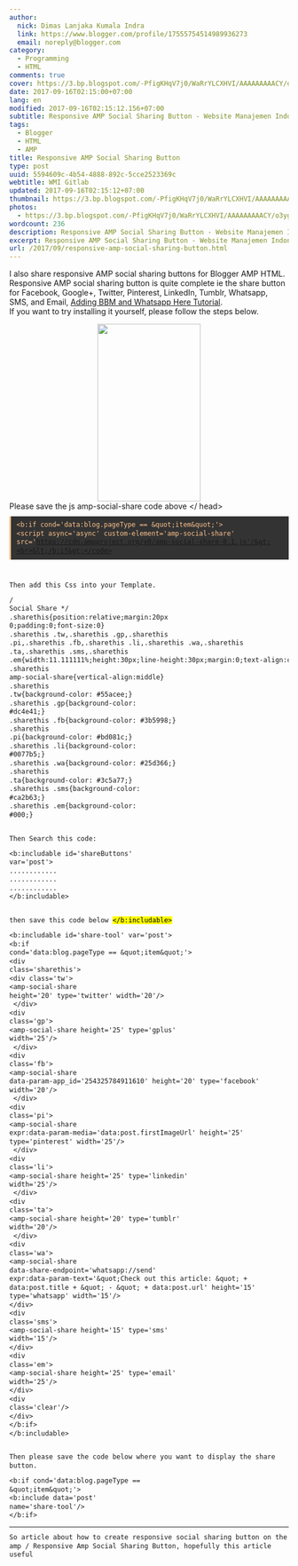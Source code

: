 ```yaml
---
author:
  nick: Dimas Lanjaka Kumala Indra
  link: https://www.blogger.com/profile/17555754514989936273
  email: noreply@blogger.com
category:
  - Programming
  - HTML
comments: true
cover: https://3.bp.blogspot.com/-PfigKHqV7j0/WaRrYLCXHVI/AAAAAAAAACY/o3ygO6g556I05TKO6xT2Xahym5NTp-ArQCLcBGAs/s320/images%2B%252810%2529.jpg
date: 2017-09-16T02:15:00+07:00
lang: en
modified: 2017-09-16T02:15:12.156+07:00
subtitle: Responsive AMP Social Sharing Button - Website Manajemen Indonesia
tags:
  - Blogger
  - HTML
  - AMP
title: Responsive AMP Social Sharing Button
type: post
uuid: 5594609c-4b54-4888-892c-5cce2523369c
webtitle: WMI Gitlab
updated: 2017-09-16T02:15:12+07:00
thumbnail: https://3.bp.blogspot.com/-PfigKHqV7j0/WaRrYLCXHVI/AAAAAAAAACY/o3ygO6g556I05TKO6xT2Xahym5NTp-ArQCLcBGAs/s320/images%2B%252810%2529.jpg
photos:
  - https://3.bp.blogspot.com/-PfigKHqV7j0/WaRrYLCXHVI/AAAAAAAAACY/o3ygO6g556I05TKO6xT2Xahym5NTp-ArQCLcBGAs/s320/images%2B%252810%2529.jpg
wordcount: 236
description: Responsive AMP Social Sharing Button - Website Manajemen Indonesia
excerpt: Responsive AMP Social Sharing Button - Website Manajemen Indonesia
url: /2017/09/responsive-amp-social-sharing-button.html
---
```


I also share responsive AMP social sharing buttons for Blogger AMP HTML.  Responsive AMP social sharing button is quite complete ie the share button for Facebook, Google+, Twitter, Pinterest, LinkedIn, Tumblr, Whatsapp, SMS, and Email, <a href="https://web-manajemen.blogspot.com/p/search.html?q=BBM+Whatsapp+Social+Share" rel="follow" title="adding WhatsApp and bbm into social share button">Adding BBM and Whatsapp Here Tutorial</a>.<br>If you want to try installing it yourself, please follow the steps below. <br><div class="separator" style="clear: both; text-align: center;"><a href="https://3.bp.blogspot.com/-PfigKHqV7j0/WaRrYLCXHVI/AAAAAAAAACY/o3ygO6g556I05TKO6xT2Xahym5NTp-ArQCLcBGAs/s1600/images%2B%252810%2529.jpg" imageanchor="1" style="margin-left: 1em; margin-right: 1em;" rel="noopener noreferer nofollow"><img border="0" src="https://3.bp.blogspot.com/-PfigKHqV7j0/WaRrYLCXHVI/AAAAAAAAACY/o3ygO6g556I05TKO6xT2Xahym5NTp-ArQCLcBGAs/s320/images%2B%252810%2529.jpg" width="186" height="320" data-original-width="171" data-original-height="294"></a></div>Please save the js amp-social-share code above &lt;/ head&gt; <script>document.write("<pre style=\"background: rgb(51, 51, 51); border-left: 3px solid rgb(252, 194, 140); color: #fcc28c; font-family: Consolas, Monaco, &quot;Andale Mono&quot;, monospace; font-size: 14px; line-height: 1.3em; margin: 10px auto; max-width: 100%; overflow: auto; padding: 8px 10px; user-select: all; white-space: initial; word-break: normal;\"><code style=\"font-family: Consolas, Monaco, &quot;Andale Mono&quot;, monospace; line-height: 1.3em; white-space: initial; word-break: normal; word-spacing: normal;\">&lt;b:if cond='data:blog.pageType == &amp;quot;item&amp;quot;'&gt;");<br />document.write("&lt;script async='async' custom-element='amp-social-share' src='https:\/\/cdn.ampproject.org\/v0\/amp-social-share-0.1.js'\/&gt;");<br />document.write("&lt;\/b:if&gt;<\/code><\/pre>");<br />document.write("<div>");<br />document.write("<code style=\"font-family: Consolas, Monaco, &quot;Andale Mono&quot;, monospace; line-height: 1.3em; white-space: initial; word-break: normal; word-spacing: normal;\"><br \/><\/code><\/div>");<br /></script><br><noscript><pre style="background: rgb(51, 51, 51); border-left: 3px solid rgb(252, 194, 140); color: #fcc28c; font-family: Consolas, Monaco, &quot;Andale Mono&quot;, monospace; font-size: 14px; line-height: 1.3em; margin: 10px auto; max-width: 100%; overflow: auto; padding: 8px 10px; user-select: all; white-space: initial; word-break: normal;"><code style="font-family: Consolas, Monaco, &quot;Andale Mono&quot;, monospace; line-height: 1.3em; white-space: initial; word-break: normal; word-spacing: normal;">&lt;b:if cond='data:blog.pageType == &amp;quot;item&amp;quot;'&gt;<br>&lt;script async='async' custom-element='amp-social-share' src='https://cdn.ampproject.org/v0/amp-social-share-0.1.js'/&gt;<br>&lt;/b:if&gt;</code></pre><div><code style="font-family: Consolas, Monaco, &quot;Andale Mono&quot;, monospace; line-height: 1.3em; white-space: initial; word-break: normal; word-spacing: normal;"><br></code></div></noscript><br>Then add this Css into your Template. <br><script>document.write("<pre>\/* Social Share *\/");<br />document.write(".sharethis{position:relative;margin:20px 0;padding:0;font-size:0}");<br />document.write(".sharethis .tw,.sharethis .gp,.sharethis .pi,.sharethis .fb,.sharethis .li,.sharethis .wa,.sharethis .ta,.sharethis .sms,.sharethis .em{width:11.111111%;height:30px;line-height:30px;margin:0;text-align:center;display:inline-block;float:left}");<br />document.write(".sharethis amp-social-share{vertical-align:middle}");<br />document.write(".sharethis .tw{background-color: #55acee;}");<br />document.write(".sharethis .gp{background-color: #dc4e41;}");<br />document.write(".sharethis .fb{background-color: #3b5998;}");<br />document.write(".sharethis .pi{background-color: #bd081c;}");<br />document.write(".sharethis .li{background-color: #0077b5;}");<br />document.write(".sharethis .wa{background-color: #25d366;}");<br />document.write(".sharethis .ta{background-color: #3c5a77;}");<br />document.write(".sharethis .sms{background-color: #ca2b63;}");<br />document.write(".sharethis .em{background-color: #000;}");<br />document.write("<\/pre>");<br /></script><noscript><pre>/* Social Share */<br>.sharethis{position:relative;margin:20px 0;padding:0;font-size:0}<br>.sharethis .tw,.sharethis .gp,.sharethis .pi,.sharethis .fb,.sharethis .li,.sharethis .wa,.sharethis .ta,.sharethis .sms,.sharethis .em{width:11.111111%;height:30px;line-height:30px;margin:0;text-align:center;display:inline-block;float:left}<br>.sharethis amp-social-share{vertical-align:middle}<br>.sharethis .tw{background-color: #55acee;}<br>.sharethis .gp{background-color: #dc4e41;}<br>.sharethis .fb{background-color: #3b5998;}<br>.sharethis .pi{background-color: #bd081c;}<br>.sharethis .li{background-color: #0077b5;}<br>.sharethis .wa{background-color: #25d366;}<br>.sharethis .ta{background-color: #3c5a77;}<br>.sharethis .sms{background-color: #ca2b63;}<br>.sharethis .em{background-color: #000;}<br></pre></noscript><br>Then Search this code:<br><pre>&lt;b:includable id='shareButtons' var='post'&gt;<br>............<br>............<br>............<br>&lt;/b:includable&gt;</pre><br>then save this code below <mark>&lt;/b:includable&gt;</mark><br><script>document.write("<pre>            &lt;b:includable id=&apos;share-tool&apos; var=&apos;post&apos;&gt;");<br />document.write("&lt;b:if cond=&apos;data:blog.pageType == &amp;quot;item&amp;quot;&apos;&gt;");<br />document.write("&lt;div class=&apos;sharethis&apos;&gt;");<br />document.write("&lt;div class=&apos;tw&apos;&gt;");<br />document.write("&lt;amp-social-share height=&apos;20&apos; type=&apos;twitter&apos; width=&apos;20&apos;\/&gt;");<br />document.write("  &lt;\/div&gt;");<br />document.write("&lt;div class=&apos;gp&apos;&gt;");<br />document.write("&lt;amp-social-share height=&apos;25&apos; type=&apos;gplus&apos; width=&apos;25&apos;\/&gt;");<br />document.write("  &lt;\/div&gt;");<br />document.write("&lt;div class=&apos;fb&apos;&gt;");<br />document.write("&lt;amp-social-share data-param-app_id=&apos;254325784911610&apos; height=&apos;20&apos; type=&apos;facebook&apos; width=&apos;20&apos;\/&gt;");<br />document.write("  &lt;\/div&gt;");<br />document.write("&lt;div class=&apos;pi&apos;&gt;");<br />document.write("&lt;amp-social-share expr:data-param-media=&apos;data:post.firstImageUrl&apos; height=&apos;25&apos; type=&apos;pinterest&apos; width=&apos;25&apos;\/&gt;");<br />document.write("  &lt;\/div&gt;");<br />document.write("&lt;div class=&apos;li&apos;&gt;");<br />document.write("&lt;amp-social-share height=&apos;25&apos; type=&apos;linkedin&apos; width=&apos;25&apos;\/&gt;");<br />document.write("  &lt;\/div&gt;");<br />document.write("&lt;div class=&apos;ta&apos;&gt;");<br />document.write("&lt;amp-social-share height=&apos;20&apos; type=&apos;tumblr&apos; width=&apos;20&apos;\/&gt;");<br />document.write("  &lt;\/div&gt;");<br />document.write("&lt;div class=&apos;wa&apos;&gt;");<br />document.write("&lt;amp-social-share data-share-endpoint=&apos;whatsapp:\/\/send&apos; expr:data-param-text=&apos;&amp;quot;Check out this article: &amp;quot; + data:post.title + &amp;quot; - &amp;quot; + data:post.url&apos; height=&apos;15&apos; type=&apos;whatsapp&apos; width=&apos;15&apos;\/&gt;");<br />document.write("&lt;\/div&gt;");<br />document.write("&lt;div class=&apos;sms&apos;&gt;");<br />document.write("&lt;amp-social-share height=&apos;15&apos; type=&apos;sms&apos; width=&apos;15&apos;\/&gt;");<br />document.write("&lt;\/div&gt;");<br />document.write("&lt;div class=&apos;em&apos;&gt;");<br />document.write("&lt;amp-social-share height=&apos;25&apos; type=&apos;email&apos; width=&apos;25&apos;\/&gt;");<br />document.write("&lt;\/div&gt;");<br />document.write("&lt;div class=&apos;clear&apos;\/&gt;");<br />document.write("&lt;\/div&gt;");<br />document.write("&lt;\/b:if&gt;");<br />document.write("&lt;\/b:includable&gt;");<br />document.write("<\/pre>");<br /></script><noscript><pre>            &lt;b:includable id='share-tool' var='post'&gt;<br>&lt;b:if cond='data:blog.pageType == &amp;quot;item&amp;quot;'&gt;<br>&lt;div class='sharethis'&gt;<br>&lt;div class='tw'&gt;<br>&lt;amp-social-share height='20' type='twitter' width='20'/&gt;<br>  &lt;/div&gt;<br>&lt;div class='gp'&gt;<br>&lt;amp-social-share height='25' type='gplus' width='25'/&gt;<br>  &lt;/div&gt;<br>&lt;div class='fb'&gt;<br>&lt;amp-social-share data-param-app_id='254325784911610' height='20' type='facebook' width='20'/&gt;<br>  &lt;/div&gt;<br>&lt;div class='pi'&gt;<br>&lt;amp-social-share expr:data-param-media='data:post.firstImageUrl' height='25' type='pinterest' width='25'/&gt;<br>  &lt;/div&gt;<br>&lt;div class='li'&gt;<br>&lt;amp-social-share height='25' type='linkedin' width='25'/&gt;<br>  &lt;/div&gt;<br>&lt;div class='ta'&gt;<br>&lt;amp-social-share height='20' type='tumblr' width='20'/&gt;<br>  &lt;/div&gt;<br>&lt;div class='wa'&gt;<br>&lt;amp-social-share data-share-endpoint='whatsapp://send' expr:data-param-text='&amp;quot;Check out this article: &amp;quot; + data:post.title + &amp;quot; - &amp;quot; + data:post.url' height='15' type='whatsapp' width='15'/&gt;<br>&lt;/div&gt;<br>&lt;div class='sms'&gt;<br>&lt;amp-social-share height='15' type='sms' width='15'/&gt;<br>&lt;/div&gt;<br>&lt;div class='em'&gt;<br>&lt;amp-social-share height='25' type='email' width='25'/&gt;<br>&lt;/div&gt;<br>&lt;div class='clear'/&gt;<br>&lt;/div&gt;<br>&lt;/b:if&gt;<br>&lt;/b:includable&gt;<br></pre></noscript><br>Then please save the code below where you want to display the share button.<br><pre>&lt;b:if cond='data:blog.pageType == &amp;quot;item&amp;quot;'&gt;<br>&lt;b:include data='post' name='share-tool'/&gt;<br>&lt;/b:if&gt;</pre><hr>So article about how to create responsive social sharing button on the amp / Responsive Amp Social Sharing Button, hopefully this article useful